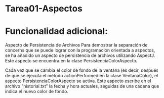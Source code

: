 # Tarea01-Aspectos

# Funcionalidad adicional:
Aspecto de Persistencia de Archivos
Para demostrar la separación de concerns que se puede lograr con la programación orientada a aspectos, se ha añadido un aspecto de persistencia de archivos utilizando AspectJ. Este aspecto se encuentra en la clase PersistenciaColorAspecto.

Cada vez que se cambia el color de fondo de la ventana (es decir, después de que se ejecuta el método actionPerformed en la clase VentanaColor), el aspecto PersistenciaColorAspecto se activa. Este aspecto escribe en el archivo "historial.txt" la fecha y hora actuales, seguidas de una cadena que indica el nuevo color de fondo.
